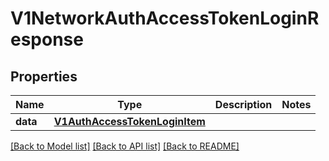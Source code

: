 # V1NetworkAuthAccessTokenLoginResponse

## Properties
Name | Type | Description | Notes
------------ | ------------- | ------------- | -------------
**data** | [**V1AuthAccessTokenLoginItem**](V1AuthAccessTokenLoginItem.md) |  | 

[[Back to Model list]](../README.md#documentation-for-models) [[Back to API list]](../README.md#documentation-for-api-endpoints) [[Back to README]](../README.md)

